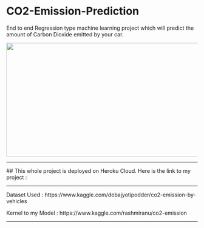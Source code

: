 # CO2-Emission-Prediction
End to end Regression type machine learning project which will predict the amount of Carbon Dioxide emitted by your car. 

<img src="https://cdn.activestate.com/wp-content/uploads/2018/10/machine-learning-healthcare-blog-hero-1200x799.jpg" width="1100" height="300" />

<hr>
## This whole project is deployed on Heroku Cloud.
Here is the link to my project : 
<hr>
<p> Dataset Used : https://www.kaggle.com/debajyotipodder/co2-emission-by-vehicles <p>
<p> Kernel to my Model : https://www.kaggle.com/rashmiranu/co2-emission <p>  
<hr>  
